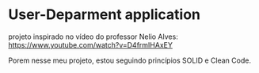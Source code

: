 
# User-Deparment application

projeto inspirado no vídeo do professor Nelio Alves:
https://www.youtube.com/watch?v=D4frmIHAxEY

Porem nesse meu projeto, estou seguindo princípios SOLID e Clean Code.
